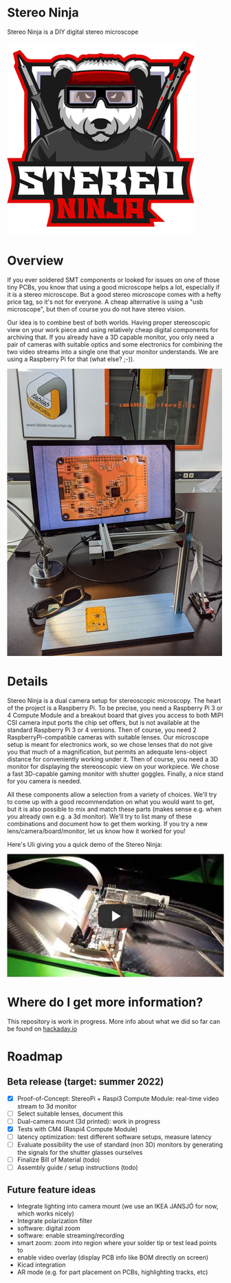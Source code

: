 # Stereo Ninja

Stereo Ninja is a DIY digital stereo microscope

![Stereo Ninja Logo](images/ninjalogo.png)

# Overview

If you ever soldered SMT components or looked for issues on one of those tiny PCBs, you know that using a good microscope helps a lot, especially if it is a stereo microscope. But a good stereo microscope comes with a hefty price tag, so it's not for everyone. A cheap alternative is using a "usb microscope", but then of course you do not have stereo vision.

Our idea is to combine best of both worlds. Having proper stereoscopic view on your work piece and using relatively cheap digital components for archiving that. If you already have a 3D capable monitor, you only need a pair of cameras with suitable optics and some electronics for combining the two video streams into a single one that your monitor understands. We are using a Raspberry Pi for that (what else? ;-)).

![Stereo Ninja](images/title.jpg)

# Details

Stereo Ninja is a dual camera setup for stereoscopic microscopy. The heart of the project is a Raspberry Pi. To be precise, you need a Raspberry Pi 3 or 4 Compute Module and a breakout board that gives you access to both MIPI CSI camera input ports the chip set offers, but is not available at the standard Raspberry Pi 3 or 4 versions. Then of course, you need 2 RaspberryPi-compatible cameras with suitable lenses. Our microscope setup is meant for electronics work, so we chose lenses that do not give you that much of a magnification, but permits an adequate lens-object distance for conveniently working under it. Then of course, you need a 3D monitor for displaying the stereoscopic view on your workpiece. We chose a fast 3D-capable gaming monitor with shutter goggles. Finally, a nice stand for you camera is needed.

All these components allow a selection from a variety of choices. We'll try to come up with a good recommendation on what you would want to get, but it is also possible to mix and match these parts (makes sense e.g. when you already own e.g. a 3d monitor). We'll try to list many of these combinations and document how to get them working. If you try a new lens/camera/board/monitor, let us know how it worked for you!

Here's Uli giving you a quick demo of the Stereo Ninja:

[![Stereo Ninja Intro](images/youtube-preview.jpg)](https://www.youtube.com/watch?v=p-_V9IuZiU0 "Stereo Ninja Intro")

# Where do I get more information?

This repository is work in progress. More info about what we did so far can be found on [hackaday.io](https://hackaday.io/project/180044-stereo-ninja)

# Roadmap

## Beta release (target: summer 2022)

- [x] Proof-of-Concept: StereoPi + Raspi3 Compute Module: real-time video stream to 3d monitor
- [ ] Select suitable lenses, document this
- [ ] Dual-camera mount (3d printed): work in progress
- [x] Tests with CM4 (Raspi4 Compute Module)
- [ ] latency optimization: test different software setups, measure latency
- [ ] Evaluate possibility the use of standard (non 3D) monitors by generating the signals for the shutter glasses ourselves
- [ ] Finalize Bill of Material (todo)
- [ ] Assembly guide / setup instructions (todo)

## Future feature ideas

* Integrate lighting into camera mount (we use an IKEA JANSJÖ for now, which works nicely)
* Integrate polarization filter
* software: digital zoom
* software: enable streaming/recording
* smart zoom: zoom into region where your solder tip or test lead points to
* enable video overlay (display PCB info like BOM directly on screen)
* Kicad integration 
* AR mode (e.g. for part placement on PCBs, highlighting tracks, etc)
